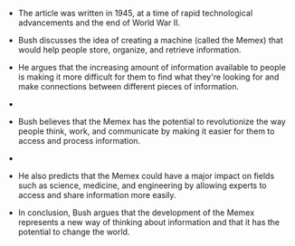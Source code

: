 
-   The article was written in 1945, at a time of rapid technological advancements and the end of World War II.

-   Bush discusses the idea of creating a machine (called the Memex) that would help people store, organize, and retrieve information.

-   He argues that the increasing amount of information available to people is making it more difficult for them to find what they're looking for and make connections between different pieces of information.
- 
-   Bush believes that the Memex has the potential to revolutionize the way people think, work, and communicate by making it easier for them to access and process information.
- 
-   He also predicts that the Memex could have a major impact on fields such as science, medicine, and engineering by allowing experts to access and share information more easily.

-   In conclusion, Bush argues that the development of the Memex represents a new way of thinking about information and that it has the potential to change the world.